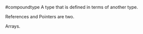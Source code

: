 #compoundtype
A type that is defined in terms of another type. 

References and Pointers are two. 

Arrays. 